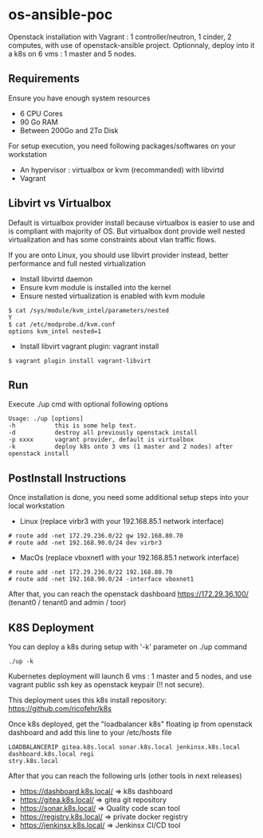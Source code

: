 # os-ansible-poc

Openstack installation with Vagrant : 1 controller/neutron, 1 cinder, 2 computes, with use of openstack-ansible project.
Optionnaly, deploy into it a k8s on 6 vms : 1 master and 5 nodes.

## Requirements

Ensure you have enough system resources
- 6 CPU Cores
- 90 Go RAM
- Between 200Go and 2To Disk

For setup execution, you need following packages/softwares on your workstation
- An hypervisor : virtualbox or kvm (recommanded) with libvirtd
- Vagrant

## Libvirt vs Virtualbox

Default is virtualbox provider install because virtualbox is easier to use and is compliant with majority of OS. But virtualbox dont provide well nested virtualization and has some constraints about vlan traffic flows.

If you are onto Linux, you should use libvirt provider instead, better performance and full nested virtualization
- Install libvirtd daemon
- Ensure kvm module is installed into the kernel
- Ensure nested virtualization is enabled with kvm module
```
$ cat /sys/module/kvm_intel/parameters/nested
Y
$ cat /etc/modprobe.d/kvm.conf
options kvm_intel nested=1
```
- Install libvirt vagrant plugin: vagrant install
```
$ vagrant plugin install vagrant-libvirt
```

## Run

Execute ./up cmd with optional following options
```
Usage: ./up [options]
-h           this is some help text.
-d           destroy all previously openstack install
-p xxxx      vagrant provider, default is virtualbox
-k           deploy k8s onto 3 vms (1 master and 2 nodes) after openstack install
```

## PostInstall Instructions

Once installation is done, you need some additional setup steps into your local workstation
- Linux (replace virbr3 with your 192.168.85.1 network interface)
```
# route add -net 172.29.236.0/22 gw 192.168.80.70
# route add -net 192.168.90.0/24 dev virbr3
```
- MacOs (replace vboxnet1 with your 192.168.85.1 network interface)
```
# route add -net 172.29.236.0/22 192.168.80.70
# route add -net 192.168.90.0/24 -interface vboxnet1
```

After that, you can reach the openstack dashboard
https://172.29.36.100/ (tenant0 / tenant0 and admin / toor)

## K8S Deployment

You can deploy a k8s during setup with '-k' parameter on ./up command
```
./up -k
```
Kubernetes deployment will launch 6 vms : 1 master and 5 nodes, and use vagrant public ssh key as openstack keypair (!! not secure).

This deployment uses this k8s install repository: https://github.com/ricofehr/k8s

Once k8s deployed, get the "loadbalancer k8s" floating ip from openstack dashboard and add this line to your /etc/hosts file
```
LOADBALANCERIP gitea.k8s.local sonar.k8s.local jenkinsx.k8s.local dashboard.k8s.local regi
stry.k8s.local
```

After that you can reach the following urls (other tools in next releases)
- https://dashboard.k8s.local/ => k8s dashboard
- https://gitea.k8s.local/ => gitea git repository
- https://sonar.k8s.local/ => Quality code scan tool
- https://registry.k8s.local/ => private docker registry
- https://jenkinsx.k8s.local/ => Jenkinsx CI/CD tool
